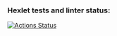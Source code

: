 ### Hexlet tests and linter status:
[![Actions Status](https://github.com/Duozoid/frontend-project-46/workflows/hexlet-check/badge.svg)](https://github.com/Duozoid/frontend-project-46/actions)